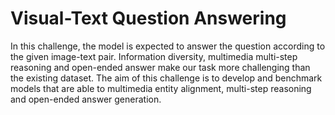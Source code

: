 # Visual-Text Question Answering

In this challenge, the model is expected to answer the question according to the given
image-text pair. Information diversity, multimedia multi-step reasoning and open-ended
answer make our task more challenging than the existing dataset. The aim of this challenge
is to develop and benchmark models that are able to multimedia entity alignment, multi-step
reasoning and open-ended answer generation.